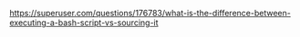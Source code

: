 https://superuser.com/questions/176783/what-is-the-difference-between-executing-a-bash-script-vs-sourcing-it
